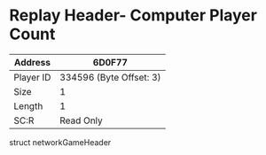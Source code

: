 #  Replay Header- Computer Player Count
Address   | 6D0F77
----------|-------------
Player ID | 334596 (Byte Offset: 3)
Size 	  | 1
Length 	  | 1
SC:R      | Read Only

struct networkGameHeader
